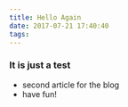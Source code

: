 ```yaml
---
title: Hello Again
date: 2017-07-21 17:40:40
tags:
---
```


### It is just a test
* second article for the blog
* have fun!
